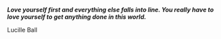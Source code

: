 _**Love yourself first and everything else falls into line. You really have to love yourself to get anything done in this world.**_

Lucille Ball